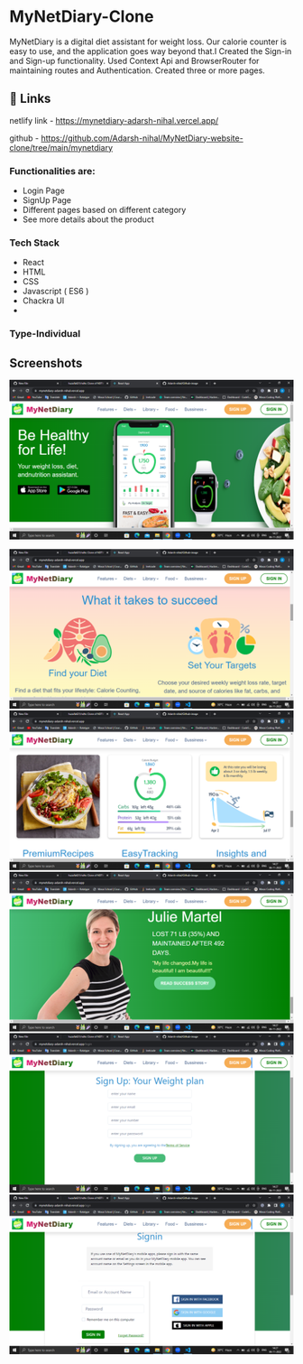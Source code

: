 
# MyNetDiary-Clone

MyNetDiary is a digital diet assistant for weight loss. Our calorie counter is easy to use, and the application goes way beyond that.I Created the Sign-in and Sign-up functionality.
Used Context Api and BrowserRouter for maintaining routes and Authentication.
Created three or more pages.



## 🔗 Links
netlify link - https://mynetdiary-adarsh-nihal.vercel.app/

github - https://github.com/Adarsh-nihal/MyNetDiary-website-clone/tree/main/mynetdiary



### Functionalities are:

* Login Page
* SignUp Page
* Different pages based on different category
* See more details about the product

### Tech Stack

* React
* HTML
* CSS
* Javascript ( ES6 )
* Chackra UI
* 
### Type-Individual

## Screenshots

![App Screenshot](https://github.com/Adarsh-nihal/Github-image/blob/main/MyNetDiary/Screenshot%20(1015).png?raw=true)

![App Screenshot](https://github.com/Adarsh-nihal/Github-image/blob/main/MyNetDiary/Screenshot%20(1016).png?raw=true)
![Screenshot (32)](https://github.com/Adarsh-nihal/Github-image/blob/main/MyNetDiary/Screenshot%20(1017).png?raw=true)
![Screenshot (33)](https://github.com/Adarsh-nihal/Github-image/blob/main/MyNetDiary/Screenshot%20(1018).png?raw=true)
![Screenshot (34)](https://github.com/Adarsh-nihal/Github-image/blob/main/MyNetDiary/Screenshot%20(1019).png?raw=true)
![Screenshot (35)](https://github.com/Adarsh-nihal/Github-image/blob/main/MyNetDiary/Screenshot%20(1020).png?raw=true)





